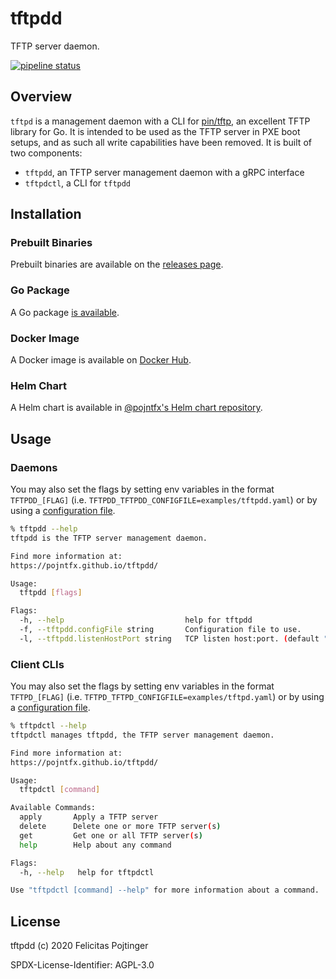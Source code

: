 # tftpdd

TFTP server daemon.

[![pipeline status](https://gitlab.com/pojntfx/tftpdd/badges/master/pipeline.svg)](https://gitlab.com/pojntfx/tftpdd/commits/master)

## Overview

`tftpd` is a management daemon with a CLI for [pin/tftp](https://github.com/pin/tftp), an excellent TFTP library for Go. It is intended to be used as the TFTP server in PXE boot setups, and as such all write capabilities have been removed. It is built of two components:

- `tftpdd`, an TFTP server management daemon with a gRPC interface
- `tftpdctl`, a CLI for `tftpdd`

## Installation

### Prebuilt Binaries

Prebuilt binaries are available on the [releases page](https://github.com/pojntfx/tftpdd/releases/latest).

### Go Package

A Go package [is available](https://pkg.go.dev/github.com/pojntfx/tftpdd).

### Docker Image

A Docker image is available on [Docker Hub](https://hub.docker.com/r/pojntfx/tftpdd).

### Helm Chart

A Helm chart is available in [@pojntfx's Helm chart repository](https://pojntfx.github.io/charts/).

## Usage

### Daemons

You may also set the flags by setting env variables in the format `TFTPDD_[FLAG]` (i.e. `TFTPDD_TFTPDD_CONFIGFILE=examples/tftpdd.yaml`) or by using a [configuration file](examples/tftpdd.yaml).

```bash
% tftpdd --help
tftpdd is the TFTP server management daemon.

Find more information at:
https://pojntfx.github.io/tftpdd/

Usage:
  tftpdd [flags]

Flags:
  -h, --help                           help for tftpdd
  -f, --tftpdd.configFile string       Configuration file to use.
  -l, --tftpdd.listenHostPort string   TCP listen host:port. (default ":1040")
```

### Client CLIs

You may also set the flags by setting env variables in the format `TFTPD_[FLAG]` (i.e. `TFTPD_TFTPD_CONFIGFILE=examples/tftpd.yaml`) or by using a [configuration file](examples/tftpd.yaml).

```bash
% tftpdctl --help
tftpdctl manages tftpdd, the TFTP server management daemon.

Find more information at:
https://pojntfx.github.io/tftpdd/

Usage:
  tftpdctl [command]

Available Commands:
  apply       Apply a TFTP server
  delete      Delete one or more TFTP server(s)
  get         Get one or all TFTP server(s)
  help        Help about any command

Flags:
  -h, --help   help for tftpdctl

Use "tftpdctl [command] --help" for more information about a command.
```

## License

tftpdd (c) 2020 Felicitas Pojtinger

SPDX-License-Identifier: AGPL-3.0
